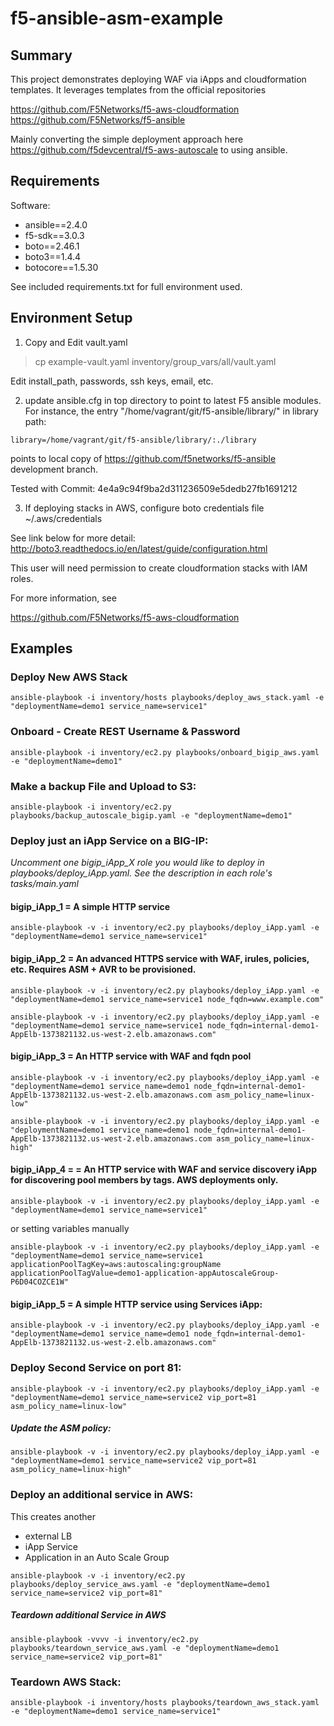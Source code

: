 # f5-ansible-asm-example

## Summary

This project demonstrates deploying WAF via iApps and cloudformation templates. It leverages templates from the official repositories

https://github.com/F5Networks/f5-aws-cloudformation
https://github.com/F5Networks/f5-ansible

Mainly converting the simple deployment approach here  
https://github.com/f5devcentral/f5-aws-autoscale
to using ansible.


## Requirements

Software:

- ansible==2.4.0 
- f5-sdk==3.0.3
- boto==2.46.1
- boto3==1.4.4
- botocore==1.5.30


See included requirements.txt for full environment used.



## Environment Setup

1) Copy and Edit vault.yaml 
 
>cp example-vault.yaml inventory/group_vars/all/vault.yaml 

Edit install_path, passwords, ssh keys, email, etc.


2) update ansible.cfg in top directory to point to latest F5 ansible modules. For instance, the entry "/home/vagrant/git/f5-ansible/library/" in library path: 

```
library=/home/vagrant/git/f5-ansible/library/:./library
```

points to local copy of https://github.com/f5networks/f5-ansible development branch.


Tested with Commit: 4e4a9c94f9ba2d311236509e5dedb27fb1691212


3) If deploying stacks in AWS, configure boto credentials file ~/.aws/credentials

See link below for more detail:
http://boto3.readthedocs.io/en/latest/guide/configuration.html

This user will need permission to create cloudformation stacks with IAM roles.

For more information, see

https://github.com/F5Networks/f5-aws-cloudformation


## Examples

### Deploy New AWS  Stack
```
ansible-playbook -i inventory/hosts playbooks/deploy_aws_stack.yaml -e "deploymentName=demo1 service_name=service1"
```

### Onboard - Create REST Username & Password
```
ansible-playbook -i inventory/ec2.py playbooks/onboard_bigip_aws.yaml -e "deploymentName=demo1"
```

### Make a backup File and Upload to S3:
```
ansible-playbook -i inventory/ec2.py playbooks/backup_autoscale_bigip.yaml -e "deploymentName=demo1"
```

### Deploy just an iApp Service on a BIG-IP:
*Uncomment one bigip_iApp_X role you would like to deploy in playbooks/deploy_iApp.yaml. See the description in each role's tasks/main.yaml*


#### bigip_iApp_1 = A simple HTTP service
```
ansible-playbook -v -i inventory/ec2.py playbooks/deploy_iApp.yaml -e "deploymentName=demo1 service_name=service1"
```

#### bigip_iApp_2 = An advanced HTTPS service with WAF, irules, policies, etc. Requires ASM + AVR to be provisioned.

```
ansible-playbook -v -i inventory/ec2.py playbooks/deploy_iApp.yaml -e "deploymentName=demo1 service_name=service1 node_fqdn=www.example.com"

ansible-playbook -v -i inventory/ec2.py playbooks/deploy_iApp.yaml -e "deploymentName=demo1 service_name=service1 node_fqdn=internal-demo1-AppElb-1373821132.us-west-2.elb.amazonaws.com"
```

#### bigip_iApp_3 = An HTTP service with WAF and fqdn pool
```
ansible-playbook -v -i inventory/ec2.py playbooks/deploy_iApp.yaml -e "deploymentName=demo1 service_name=demo1 node_fqdn=internal-demo1-AppElb-1373821132.us-west-2.elb.amazonaws.com asm_policy_name=linux-low"

ansible-playbook -v -i inventory/ec2.py playbooks/deploy_iApp.yaml -e "deploymentName=demo1 service_name=demo1 node_fqdn=internal-demo1-AppElb-1373821132.us-west-2.elb.amazonaws.com asm_policy_name=linux-high"
```

#### bigip_iApp_4 = = An HTTP service with WAF and service discovery iApp for discovering pool members by tags. AWS deployments only.

```
ansible-playbook -v -i inventory/ec2.py playbooks/deploy_iApp.yaml -e "deploymentName=demo1 service_name=service1"
```

or setting variables manually

```
ansible-playbook -v -i inventory/ec2.py playbooks/deploy_iApp.yaml -e "deploymentName=demo1 service_name=service1 applicationPoolTagKey=aws:autoscaling:groupName applicationPoolTagValue=demo1-application-appAutoscaleGroup-P6D04COZCE1W"
```

#### bigip_iApp_5 = A simple HTTP service using Services iApp:
```
ansible-playbook -v -i inventory/ec2.py playbooks/deploy_iApp.yaml -e "deploymentName=demo1 service_name=demo1 node_fqdn=internal-demo1-AppElb-1373821132.us-west-2.elb.amazonaws.com"
```


### Deploy Second Service on port 81:

```
ansible-playbook -v -i inventory/ec2.py playbooks/deploy_iApp.yaml -e "deploymentName=demo1 service_name=service2 vip_port=81 asm_policy_name=linux-low"
```

##### Update the ASM policy:
```
ansible-playbook -v -i inventory/ec2.py playbooks/deploy_iApp.yaml -e "deploymentName=demo1 service_name=service2 vip_port=81 asm_policy_name=linux-high"
```


### Deploy an additional service in AWS:
This creates another
 - external LB
 - iApp Service
 - Application in an Auto Scale Group
```
ansible-playbook -v -i inventory/ec2.py playbooks/deploy_service_aws.yaml -e "deploymentName=demo1 service_name=service2 vip_port=81"
```

##### Teardown additional Service in AWS
```
ansible-playbook -vvvv -i inventory/ec2.py playbooks/teardown_service_aws.yaml -e "deploymentName=demo1 service_name=service2 vip_port=81"
```


### Teardown AWS Stack:
```
ansible-playbook -i inventory/hosts playbooks/teardown_aws_stack.yaml -e "deploymentName=demo1 service_name=service1"
```